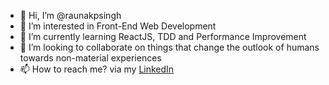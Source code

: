 - 👋 Hi, I’m @raunakpsingh
- 👀 I’m interested in Front-End Web Development
- 🌱 I’m currently learning ReactJS, TDD and Performance Improvement
- 💞️ I’m looking to collaborate on things that change the outlook of humans towards non-material experiences
- 📫 How to reach me? via my <a href='https://www.linkedin.com/in/raunakpramodsingh/'>LinkedIn</a>

<!---
raunakpsingh/raunakpsingh is a ✨ special ✨ repository because its `README.md` (this file) appears on your GitHub profile.
You can click the Preview link to take a look at your changes.
--->
